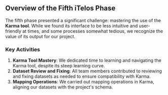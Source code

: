 ## Overview of the Fifth iTelos Phase

The fifth phase presented a significant challenge: mastering the use of the **Karma tool**. While we found its interface to be less intuitive and user-friendly at times, and some processes somewhat tedious, we recognize the value of its output for our project.

### Key Activities
1. **Karma Tool Mastery**: We dedicated time to learning and navigating the Karma tool, despite its steep learning curve.
2. **Dataset Review and Fixing**: All team members contributed to reviewing and fixing datasets as needed to ensure compatibility with Karma.
3. **Mapping Operations**: We carried out mapping operations in Karma, aligning our datasets with the project's schema.
